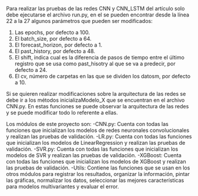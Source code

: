 Para realizar las pruebas de las redes CNN y CNN_LSTM del artículo solo debe ejecutarse el archivo run.py, 
en el se pueden encontrar desde la línea 22 a la 27 algunos parámetros que pueden ser modificados:
  
  1. Las epochs, por defecto a 100.
  2. El batch_size, por defecto a 64.
  3. El forecast_horizon, por defecto a 1.
  4. El past_history, por defecto a 48.
  5. El shift, indica cual es la diferencia de pasos de tiempo entre el último registro que se usa 
  como past_hisotry al que se va a predecir, por defecto a 24.
  6. El cv, número de carpetas en las que se dividen los datosm, por defecto a 10.

Si se quieren realizar modificaciones sobre la arquitectura de las redes se debe ir a los métodos 
inicializaModelo_X que se encuentran en el archivo CNN.py. En estas funciones se puede observar la
arquitectura de las redes y se puede modificar todo lo referente a ellas.

Los módulos de este proyecto son:
  -CNN.py: Cuenta con todas las funciones que inicializan los modelos de redes neuronales convolucionales y realizan las pruebas de validación.
  -LR.py: Cuenta con todas las funciones que inicializan los modelos de LinearRegression y realizan las pruebas de validación.
  -SVR.py: Cuenta con todas las funciones que inicializan los modelos de SVR y realizan las pruebas de validación.
  -XGBoost: Cuenta con todas las funciones que inicializan los modelos de XGBoost y realizan las pruebas de validación.
  -Utils: Contiene las funciones que se usan en los otros módulos para registrar los resultados, organizar la información, pintar las gráficas, normalizar
          los datos, seleccionar las mejores características para modelos multivariantes y evaluar el error.

